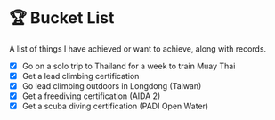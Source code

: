 # 🏆 Bucket List  

A list of things I have achieved or want to achieve, along with records.

- [x] Go on a solo trip to Thailand for a week to train Muay Thai
- [x] Get a lead climbing certification
- [x] Go lead climbing outdoors in Longdong (Taiwan)
- [x] Get a freediving certification (AIDA 2)
- [x] Get a scuba diving certification (PADI Open Water) 
